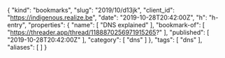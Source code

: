 {
  "kind": "bookmarks",
  "slug": "2019/10/d13jk",
  "client_id": "https://indigenous.realize.be",
  "date": "2019-10-28T20:42:00Z",
  "h": "h-entry",
  "properties": {
    "name": [
      "DNS explained"
    ],
    "bookmark-of": [
      "https://threader.app/thread/1188870256971915265?"
    ],
    "published": [
      "2019-10-28T20:42:00Z"
    ],
    "category": [
      "dns"
    ]
  },
  "tags": [
    "dns"
  ],
  "aliases": [
  ]
}
